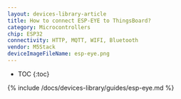 ```yaml
---
layout: devices-library-article
title: How to connect ESP-EYE to ThingsBoard?
category: Microcontrollers
chip: ESP32
connectivity: HTTP, MQTT, WIFI, Bluetooth
vendor: M5Stack
deviceImageFileName: esp-eye.png
---
```


* TOC
{:toc}

{% include /docs/devices-library/guides/esp-eye.md %}
